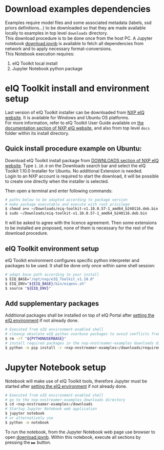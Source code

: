 # Download examples dependencies
Examples require model files and some associated metadata (labels, ssd priors definitions...) to be downloaded so that they are made available locally to examples in top level `downloads` directory.<br>
This download procedure is to be done once from the host PC. A Jupyter notebook [download.ipynb](./download.ipynb) is available to fetch all dependencies from network and to apply necessary format-conversions.<br>
This Notebook execution requires:
1. eIQ Toolkit local install
2. Jupyter Notebook python package

# eIQ Toolkit install and environment setup
Last version of eIQ Toolkit installer can be downloaded from [NXP eIQ website](https://www.nxp.com/eiq).
It is available for Windows and Ubuntu OS platforms.<br>
For more information, refer to eIQ Toolkit User Guide available on [the documentation section of NXP eIQ website](https://www.nxp.com/design/software/development-software/eiq-ml-development-environment/eiq-toolkit-for-end-to-end-model-development-and-deployment:EIQ-TOOLKIT#documentation), and also from top level `docs` folder within its install directory.

## Quick install procedure example on Ubuntu:
Download eIQ Toolkit install package from [DOWNLOADS section of NXP eIQ website](https://www.nxp.com/design/software/development-software/eiq-ml-development-environment/eiq-toolkit-for-end-to-end-model-development-and-deployment:EIQ-TOOLKIT#downloads).
Type `1.10.0` on the Downloads search bar and select the eIQ Toolkit 1.10.0 Installer for Ubuntu.
No additional Extension is needed.<br>
Login to an NXP account is required to start the download, it will be possible to create one directly when the installer is selected.

Then open a terminal and enter following commands:
```bash
# paths below to be adapted according to package version
# make package executable and execute with root privilege
$ chmod a+x ~/Downloads/eiq-toolkit-v1.10.0.57-1_amd64_b240116.deb.bin
$ sudo ~/Downloads/eiq-toolkit-v1.10.0.57-1_amd64_b240116.deb.bin
```

It will be asked to agree with the licence agreement.
Then some extensions to be installed are proposed,
none of them is necessary for the rest of the download procedure.

## eIQ Toolkit environment setup

eIQ Toolkit environment configures specific python interpreter and packages to be used. It shall be done only once within same shell session:
```bash
# adapt base path according to your install
$ EIQ_BASE="/opt/nxp/eIQ_Toolkit_v1.10.0"
$ EIQ_ENV="${EIQ_BASE}/bin/eiqenv.sh"
$ source "${EIQ_ENV}"
```

## Add supplementary packages
Additional packages shall be installed on top of eIQ Portal after [setting the eIQ environment](#eiq-toolkit-environment-setup) if not already done.
```bash
# Executed from eIQ environment-enabled shell
# cleanup obsolete eIQ python userbase packages to avoid conflicts from past installs 
$ rm -rf "${PYTHONUSERBASE}"
# install required packages in the nxp-nnstreamer-examples downloads directory
$ python -m pip install -r <nxp-nnstreamer-examples>/downloads/requirements.txt
```

# Jupyter Notebook setup
Notebook will make use of eIQ Toolkit tools, therefore Jupyter must be started after [setting the eIQ environment](#eiq-toolkit-environment-setup) if not already done.

```bash
# Executed from eIQ environment-enabled shell
# go to the nxp-nnstreamer-examples downloads directory
$ cd <nxp-nnstreamer-examples>/downloads
# Startup Jupyter Notebook web application
$ jupyter notebook
# or alternatively use
$ python -m notebook
```
To run the notebook, from the Jupyter Notebook web page use browser to open [download.ipynb](./download.ipynb).
Within this notebook, execute all sections by pressing the `▶▶` button.